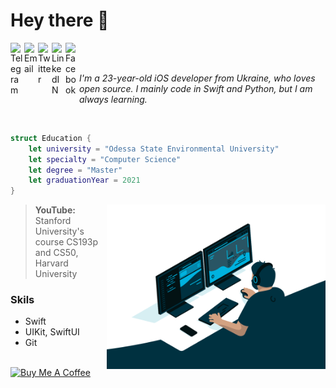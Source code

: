 # Hey there 👋

<a href="https://t.me/obrienser/">
  <img align="left" alt="Telegram" width="22px" src="https://user-images.githubusercontent.com/50111192/124474147-d99b2600-dda8-11eb-80db-bc3bdd3efef4.png" />
</a>
<a href="mailto:obrienser@gmail.com">
  <img align="left" alt="Email" width="22px" src="https://user-images.githubusercontent.com/50111192/124474775-9ab9a000-dda9-11eb-873c-b61af90459d4.png" />
</a>
<a href="https://twitter.com/ser_maslennikov/">
  <img align="left" alt="Twitter" width="22px" src="https://raw.githubusercontent.com/peterthehan/peterthehan/master/assets/twitter.svg" />
</a>
<a href="https://linkedin.com/in/obrienser/">
  <img align="left" alt="LinkedIN" width="22px" src="https://raw.githubusercontent.com/peterthehan/peterthehan/master/assets/linkedin.svg" />
</a>
<a href="https://facebook.com/obrienser/">
  <img align="left" alt="Facebook" width="22px" src="https://user-images.githubusercontent.com/50111192/124475263-2df2d580-ddaa-11eb-8c77-fe58223f5360.png" />
</a>
<br><br>

*I'm a 23-year-old iOS developer from Ukraine, who loves open source. I mainly code in Swift and Python, but I am always learning.*

<br>

```swift
struct Education {
    let university = "Odessa State Environmental University"
    let specialty = "Computer Science"
    let degree = "Master"
    let graduationYear = 2021
}
```

<img align="right" src="/image03.gif" width="350" />

> **YouTube:** Stanford University's course CS193p and CS50, Harvard University

### Skils
- Swift
- UIKit, SwiftUI
- Git

<br>
<a href="https://www.buymeacoffee.com/obrienser">
  <img src="https://cdn.buymeacoffee.com/buttons/v2/default-yellow.png" alt="Buy Me A Coffee" width="150">
</a>
